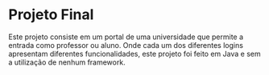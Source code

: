 # Projeto Final
Este projeto consiste em um portal de uma universidade que permite a entrada como professor ou aluno. Onde cada um dos diferentes logins apresentam diferentes funcionalidades, este projeto foi feito em Java e sem a utilização de nenhum framework.
